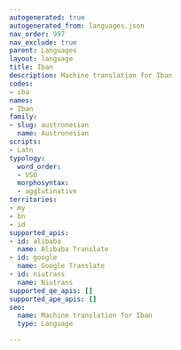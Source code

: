 ```yaml
---
autogenerated: true
autogenerated_from: languages.json
nav_order: 997
nav_exclude: true
parent: Languages
layout: language
title: Iban
description: Machine translation for Iban
codes:
- iba
names:
- Iban
family:
- slug: austronesian
  name: Austronesian
scripts:
- Latn
typology:
  word_order:
  - VSO
  morphosyntax:
  - agglutinative
territories:
- my
- bn
- id
supported_apis:
- id: alibaba
  name: Alibaba Translate
- id: google
  name: Google Translate
- id: niutrans
  name: Niutrans
supported_qe_apis: []
supported_ape_apis: []
seo:
  name: Machine translation for Iban
  type: Language

---
```


